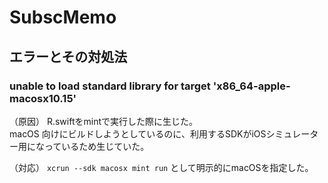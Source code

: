 # SubscMemo

## エラーとその対処法

### unable to load standard library for target 'x86_64-apple-macosx10.15'

（原因）
R.swiftをmintで実行した際に生じた。  
macOS 向けにビルドしようとしているのに、利用するSDKがiOSシミュレーター用になっているため生じていた。

（対応）
`xcrun --sdk macosx mint run` として明示的にmacOSを指定した。
